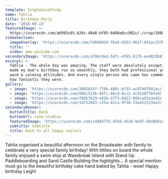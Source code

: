 ```yaml
---
template: SingleCaseStudy
name: Tahlia
title: Birthday Party
date: '2018-09-13'
featuredImage: >-
  https://ucarecdn.com/a6993c65-b26c-40a8-bf85-6d08a0cc982c/-/crop/1080x1152/0,140/-/preview/
videoSection:
  imageOverlay: 'https://ucarecdn.com/fd046926-f6a5-4353-9617-641ac157b744/'
  title: ''
  video: www.youtube.com
secondaryImage: 'https://ucarecdn.com/a786cded-5d7c-4fb5-b17b-ee4823b813df/'
excerpt: >-
  Tahlia - The whole day was amazing. The staff were absolutely exceptional and
  made my mum's birthday run so smoothly, they both had professional yet very
  warm & calming attitudes. And every single person who came has commented on
  how fantastic they were.   
gallery:
  - image: 'https://ucarecdn.com/3091b35f-f76b-488c-bf33-ac97497941ac/'
  - image: 'https://ucarecdn.com/08bc513b-06fc-46cd-8cc2-3c5510ff6fe9/'
  - image: 'https://ucarecdn.com/f66b7629-e63b-4773-8d22-089ca93e3ed3/'
  - image: 'https://ucarecdn.com/1d7120d3-c25a-42ca-9f30-33ed223334a3/'
secondaryBanner:
  buttonTitle: Back
  buttonUrl: case-studies
  featuredImage: 'https://ucarecdn.com/14403775-d743-4516-9e97-d9a0b8109e75/'
  subtitle: Subtitle
  title: back to all happy sailors
---
```

Tahlia organised a beautiful afternoon on the Broadwater with family to celebrate a very special family birthday!   With littlies on board the whole family enjoyed a swim stop at Wavebreak Island with Stand Up Paddleboarding and Sand Castle Building the highlights...   A special mention must go to the beautiful birthday cake hand baked by Tahlia - wow!   Happy birthday Leigh!
